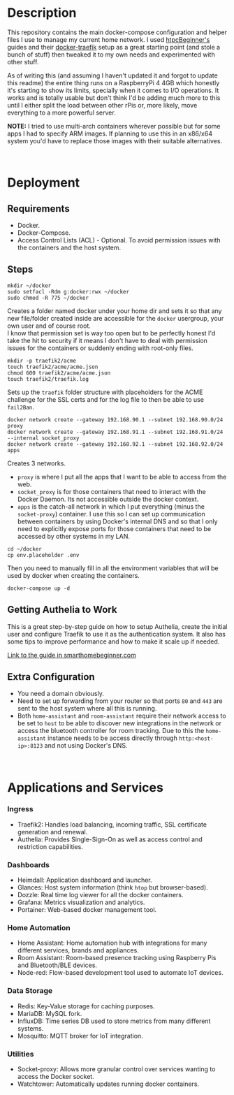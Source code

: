 # Description

This repository contains the main  docker-compose configuration and helper files I use to manage my current home network. I used [htpcBeginner's](https://github.com/htpcBeginner) guides and their [docker-traefik](https://github.com/htpcBeginner/docker-traefik) setup as a great starting point (and stole a bunch of stuff) then tweaked it to my own needs and experimented with other stuff. 

As of writing this (and assuming I haven't updated it and forgot to update this readme) the entire thing runs on a RaspberryPi 4 4GB which honestly it's starting to show its limits, specially when it comes to I/O operations. It works and is totally usable but don't think I'd be adding much more to this until I either split the load between other rPis or, more likely, move everything to a more powerful server. 


__NOTE:__ I tried to use multi-arch containers wherever possible but for some apps I had to specify ARM images. If planning to use this in an x86/x64 system you'd have to replace those images with their suitable alternatives. 

<br>

# Deployment

## Requirements
* Docker. 
* Docker-Compose. 
* Access Control Lists (ACL) - Optional. To avoid permission issues with the containers and the host system. 

## Steps
```
mkdir ~/docker
sudo setfacl -Rdm g:docker:rwx ~/docker
sudo chmod -R 775 ~/docker
```

Creates a folder named docker under your home dir and sets it so that any new file/folder created inside are accessible for the `docker` usergroup, your own user and of course root. 
<br>
I know that permission set is way too open but to be perfectly honest I'd take the hit to security if it means I don't have to deal with permission issues for the containers or suddenly ending with root-only files. 

```
mkdir -p traefik2/acme
touch traefik2/acme/acme.json
chmod 600 traefik2/acme/acme.json
touch traefik2/traefik.log
```

Sets up the `traefik` folder structure with placeholders for the ACME challenge for the SSL certs and for the log file to then be able to use `fail2Ban`. 

```
docker network create --gateway 192.168.90.1 --subnet 192.168.90.0/24 proxy
docker network create --gateway 192.168.91.1 --subnet 192.168.91.0/24 --internal socket_proxy
docker network create --gateway 192.168.92.1 --subnet 192.168.92.0/24 apps
```

Creates 3 networks. 
* `proxy` is where I put all the apps that I want to be able to access from the web. 
* `socket_proxy` is for those containers that need to interact with the Docker Daemon. Its not accessible outside the docker context. 
* `apps` is the catch-all network in which I put everything (minus the `socket-proxy`) container. I use this so I can set up communication between containers by using Docker's internal DNS and so that I only need to explicitly expose ports for those containers that need to be accessed by other systems in my LAN. 

```
cd ~/docker
cp env.placeholder .env
```

Then you need to manually fill in all the environment variables that will be used by docker when creating the containers. 

```
docker-compose up -d
```

## Getting Authelia to Work
This is a great step-by-step guide on how to setup Authelia, create the initial user and configure Traefik to use it as the authentication system. It also has some tips to improve performance and how to make it scale up if needed. 

[Link to the guide in smarthomebeginner.com](https://www.smarthomebeginner.com/docker-authelia-tutorial/)

## Extra Configuration
* You need a domain obviously. 
* Need to set up forwarding from your router so that ports `80` and `443` are sent to the host system where all this is running. 
* Both `home-assistant` and `room-assistant` require their network access to be set to `host` to be able to discover new integrations in the network or access the bluetooth controller for room tracking. Due to this the `home-assistant` instance needs to be access directly through `http:<host-ip>:8123` and not using Docker's DNS. 

<br>

# Applications and Services

### Ingress
* Traefik2: Handles load balancing, incoming traffic, SSL certificate generation and renewal. 
* Authelia: Provides Single-Sign-On as well as access control and restriction capabilities. 

### Dashboards
* Heimdall: Application dashboard and launcher. 
* Glances: Host system information (think `htop` but browser-based). 
* Dozzle: Real time log viewer for all the docker containers. 
* Grafana: Metrics visualization and analytics. 
* Portainer: Web-based docker management tool. 

### Home Automation
* Home Assistant: Home automation hub with integrations for many different services, brands and appliances. 
* Room Assistant: Room-based presence tracking using Raspberry Pis and Bluetooth/BLE devices. 
* Node-red: Flow-based development tool used to automate IoT devices. 

### Data Storage
* Redis: Key-Value storage for caching purposes. 
* MariaDB: MySQL fork. 
* InfluxDB: Time series DB used to store metrics from many different systems. 
* Mosquitto: MQTT broker for IoT integration. 

### Utilities
* Socket-proxy: Allows more granular control over services wanting to access the Docker socket. 
* Watchtower: Automatically updates running docker containers. 